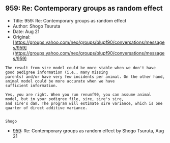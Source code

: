 ## 959: Re: Contemporary groups as random effect

- Title: 959: Re: Contemporary groups as random effect
- Author: Shogo Tsuruta
- Date: Aug 21
- Original: [https://groups.yahoo.com/neo/groups/blupf90/conversations/messages/959](https://groups.yahoo.com/neo/groups/blupf90/conversations/messages/959)

```
The result from sire model could be more stable when we don't have good pedigree information (i.e., many missing
parents) and/or have very few incidents per animal. On the other hand, animal model could be more accurate when we have
sufficient information.

Yes, you are right. When you run renumf90, you can assume animal model, but in your pedigree file, sire, sire's sire,
and sire's dam. The program will estimate sire variance, which is one quarter of direct additive variance.


Shogo
```

- [959](0959.md): Re: Contemporary groups as random effect by Shogo Tsuruta, Aug 21

